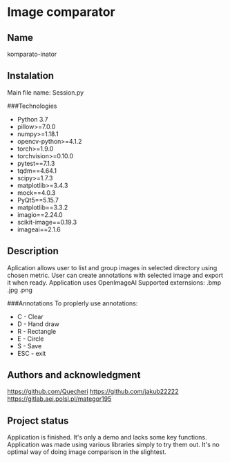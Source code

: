 # Image comparator

## Name
komparato-inator

## Instalation
Main file name: Session.py

###Technologies
* Python 3.7
* pillow>=7.0.0
* numpy>=1.18.1
* opencv-python>=4.1.2
* torch>=1.9.0 
* torchvision>=0.10.0
* pytest==7.1.3
* tqdm==4.64.1
* scipy>=1.7.3
* matplotlib>=3.4.3 
* mock==4.0.3
* PyQt5==5.15.7
* matplotlib==3.3.2
* imagio==2.24.0
* scikit-image==0.19.3
* imageai==2.1.6

## Description
Aplication allows user to list and group images in selected directory using chosen metric.
User can create annotations with selected image and export it when ready.
Application uses OpenImageAI
Supported externsions: .bmp .jpg .png

###Annotations
To proplerly use annotations:
* C - Clear
* D - Hand draw
* R - Rectangle
* E - Circle
* S - Save
* ESC - exit





## Authors and acknowledgment
https://github.com/Quecheri
https://github.com/jakub22222
https://gitlab.aei.polsl.pl/mategor195



## Project status
Application is finished. It's only a demo and lacks some key functions.
Application was made using various libraries simply to try them out. 
It's no optimal way of doing image comparison in the slightest.
